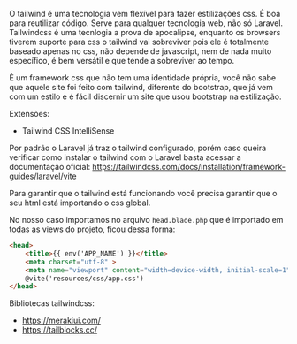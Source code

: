 O tailwind é uma tecnologia vem flexível para fazer estilizações css. É boa para reutilizar código. Serve para qualquer tecnologia web, não só Laravel.
Tailwindcss é uma tecnlogia a prova de apocalipse, enquanto os browsers tiverem suporte para css o tailwind vai sobreviver pois ele é totalmente baseado apenas no css, não depende de javascript, nem de nada muito específico, é bem versátil e que tende a sobreviver ao tempo.

É um framework css que não tem uma identidade própria, você não sabe que aquele site foi feito com tailwind, diferente do bootstrap, que já vem com um estilo e é fácil discernir um site que usou bootstrap na estilização.

Extensões:
- Tailwind CSS IntelliSense

Por padrão o Laravel já traz o tailwind configurado, porém caso queira verificar como instalar o tailwind com o Laravel basta acessar a documentação oficial: https://tailwindcss.com/docs/installation/framework-guides/laravel/vite


Para garantir que o tailwind está funcionando você precisa garantir que o seu html está importando o css global.

No nosso caso importamos no arquivo `head.blade.php` que é importado em todas as views do projeto, ficou dessa forma:

```html
<head>
    <title>{{ env('APP_NAME') }}</title>
    <meta charset="utf-8" >
    <meta name="viewport" content="width=device-width, initial-scale=1">
    @vite('resources/css/app.css')
</head>
```

Bibliotecas tailwindcss:
- https://merakiui.com/
- https://tailblocks.cc/

